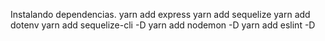 Instalando dependencias.
yarn add express
yarn add sequelize
yarn add dotenv
yarn add sequelize-cli -D
yarn add nodemon -D
yarn add eslint -D